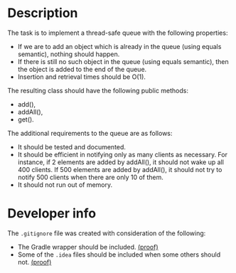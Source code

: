 # Description

The task is to implement a thread-safe queue with the following properties:

* If we are to add an object which is already in the queue (using equals semantic), nothing should happen. 
* If there is still no such object in the queue (using equals semantic), then the object is added to the end of the queue. 
* Insertion and retrieval times should be O(1).

The resulting class should have the following public methods:

* add(),
* addAll(),
* get().

The additional requirements to the queue are as follows:

* It should be tested and documented.
* It should be efficient in notifying only as many clients as necessary. For instance, if 2 elements are added by addAll(), it should not wake up all 400 clients. If 500 elements are added by addAll(), it should not try to notify 500 clients when there are only 10 of them.
* It should not run out of memory.


# Developer info

The `.gitignore` file was created with consideration of the following:

* The Gradle wrapper should be included. [(proof)](https://stackoverflow.com/questions/20348451/why-should-the-gradle-wrapper-be-committed-to-vcs)
* Some of the `.idea` files should be included when some others should not. [(proof)](https://stackoverflow.com/questions/43198273/which-files-in-idea-folder-should-be-tracked-by-git)